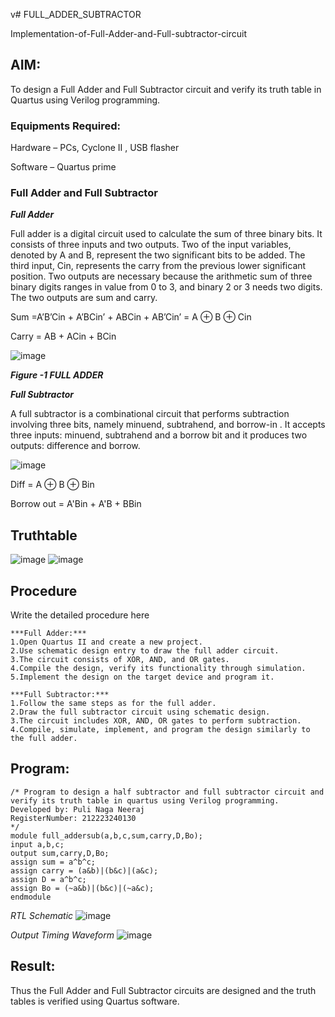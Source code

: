 
v# FULL_ADDER_SUBTRACTOR

Implementation-of-Full-Adder-and-Full-subtractor-circuit

## AIM:

To design a Full Adder and Full Subtractor circuit and verify its truth table in Quartus using Verilog programming.

### Equipments Required:

Hardware – PCs, Cyclone II , USB flasher

Software – Quartus prime

### Full Adder and Full Subtractor

***Full Adder***

Full adder is a digital circuit used to calculate the sum of three binary bits. It consists of three inputs and two outputs. Two of the input variables, denoted by A and B, represent the two significant bits to be added. The third input, Cin, represents the carry from the previous lower significant position. Two outputs are necessary because the arithmetic sum of three binary digits ranges in value from 0 to 3, and binary 2 or 3 needs two digits. The two outputs are sum and carry.

Sum =A’B’Cin + A’BCin’ + ABCin + AB’Cin’ = A ⊕ B ⊕ Cin 

Carry = AB + ACin + BCin

![image](https://github.com/naavaneetha/FULL_ADDER_SUBTRACTOR/assets/154305477/0f30ba51-5ffb-4198-845f-18e054f675e7)

***Figure -1 FULL ADDER***

***Full Subtractor***

A full subtractor is a combinational circuit that performs subtraction involving three bits, namely minuend, subtrahend, and borrow-in . It accepts three inputs: minuend, subtrahend and a borrow bit and it produces two outputs: difference and borrow.

![image](https://github.com/naavaneetha/FULL_ADDER_SUBTRACTOR/assets/154305477/02b24f51-ab51-4304-9ad6-7b81ffc1ead5)

Diff = A ⊕ B ⊕ Bin 

Borrow out = A'Bin + A'B + BBin

## Truthtable
![image](https://github.com/23004426/FULL_ADDER_SUBTRACTOR/assets/144979327/fcdbd408-57a3-4771-89b6-b94543ac1efb)
![image](https://github.com/23004426/FULL_ADDER_SUBTRACTOR/assets/144979327/964b3ae3-ad26-4512-841e-4196875a4e8d)

## Procedure

Write the detailed procedure here
```
***Full Adder:***
1.Open Quartus II and create a new project.
2.Use schematic design entry to draw the full adder circuit. 
3.The circuit consists of XOR, AND, and OR gates. 
4.Compile the design, verify its functionality through simulation. 
5.Implement the design on the target device and program it.

***Full Subtractor:***
1.Follow the same steps as for the full adder. 
2.Draw the full subtractor circuit using schematic design. 
3.The circuit includes XOR, AND, OR gates to perform subtraction. 
4.Compile, simulate, implement, and program the design similarly to the full adder.
```

## Program:
```
/* Program to design a half subtractor and full subtractor circuit and verify its truth table in quartus using Verilog programming. 
Developed by: Puli Naga Neeraj
RegisterNumber: 212223240130
*/
module full_addersub(a,b,c,sum,carry,D,Bo);
input a,b,c;
output sum,carry,D,Bo;
assign sum = a^b^c;
assign carry = (a&b)|(b&c)|(a&c);
assign D = a^b^c;
assign Bo = (~a&b)|(b&c)|(~a&c);
endmodule
```

*RTL Schematic*
![image](https://github.com/23004426/FULL_ADDER_SUBTRACTOR/assets/144979327/1910862b-efcf-40be-9e0d-3b4b70da275e)

*Output Timing Waveform*
![image](https://github.com/23004426/FULL_ADDER_SUBTRACTOR/assets/144979327/6720023f-9bb3-4425-8c54-8d85c0fdc6df)

## Result:

Thus the Full Adder and Full Subtractor circuits are designed and the truth tables is verified using Quartus software.


